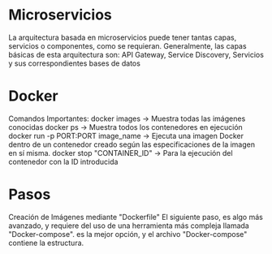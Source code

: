 # Microservicios
La arquitectura basada en microservicios puede tener tantas capas, servicios o componentes, como se requieran. Generalmente, las capas básicas de esta arquitectura son: API Gateway, Service Discovery, Servicios y sus correspondientes bases de datos

# Docker 
Comandos Importantes:
docker images → Muestra todas las imágenes conocidas
docker ps → Muestra todos los contenedores en ejecución
docker run -p PORT:PORT image_name → Ejecuta una imagen Docker dentro de un contenedor creado según las especificaciones de la imagen en sí misma.
docker stop "CONTAINER_ID" → Para la ejecución del contenedor con la ID introducida

# Pasos
Creación de Imágenes mediante "Dockerfile"
El siguiente paso, es algo más avanzado, y requiere del uso de una herramienta más compleja llamada "Docker-compose". es la mejor opción, y el archivo "Docker-compose" contiene la estructura.